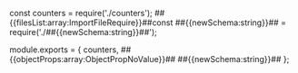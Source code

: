 const counters = require('./counters');
##{{filesList:array:ImportFileRequire}}##const ##{{newSchema:string}}## = require('./##{{newSchema:string}}##');

module.exports = {
    counters,
##{{objectProps:array:ObjectPropNoValue}}##    ##{{newSchema:string}}##
};
